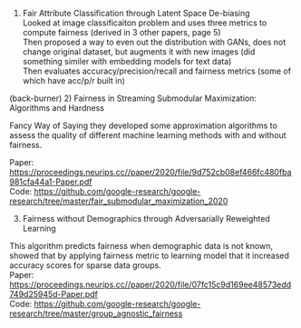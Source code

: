 1) Fair Attribute Classification through Latent Space De-biasing  
Looked at image classificaiton problem and uses three metrics to compute fairness (derived in 3 other papers, page 5)  
   Then proposed a way to even out the distribution with GANs, does not change original dataset, but augments it with new images (did something similer with embedding models for text data)  
   Then evaluates accuracy/precision/recall and fairness metrics (some of which have acc/p/r built in)

(back-burner)
2) Fairness in Streaming Submodular Maximization: Algorithms and Hardness  
  
Fancy Way of Saying they developed some approximation algorithms to assess the quality of different machine learning methods with and without fairness.   
      
Paper: https://proceedings.neurips.cc//paper/2020/file/9d752cb08ef466fc480fba981cfa44a1-Paper.pdf  
Code: https://github.com/google-research/google-research/tree/master/fair_submodular_maximization_2020  

3) Fairness without Demographics through Adversarially Reweighted Learning  
  
This algorithm predicts fairness when demographic data is not known, showed that by applying fairness metric to learning model that it increased accuracy scores for sparse data groups.  
Paper: https://proceedings.neurips.cc//paper/2020/file/07fc15c9d169ee48573edd749d25945d-Paper.pdf  
Code: https://github.com/google-research/google-research/tree/master/group_agnostic_fairness